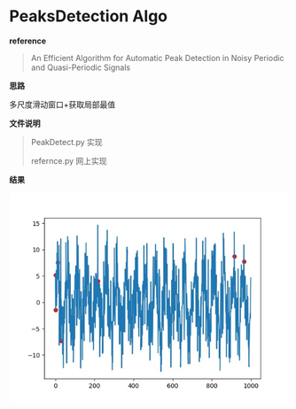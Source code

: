 # PeaksDetection Algo

**reference**
> An Efficient Algorithm for Automatic Peak Detection in Noisy Periodic and Quasi-Periodic Signals
 
**思路**

多尺度滑动窗口+获取局部最值

**文件说明**
> PeakDetect.py 实现
> 
> refernce.py 网上实现

**结果**

![图片](./image/fig1.jpg)

